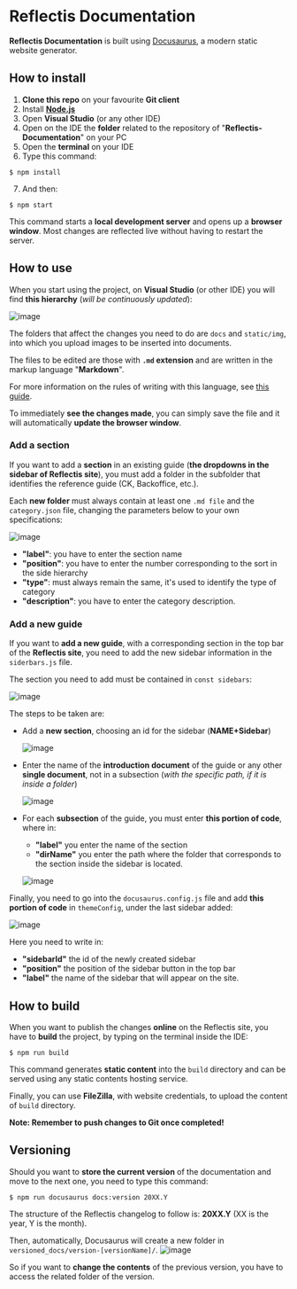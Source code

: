 # Reflectis Documentation

**Reflectis Documentation** is built using [Docusaurus](https://docusaurus.io/), a modern static website generator.

## How to install
1. **Clone this repo** on your favourite **Git client**
2. Install [**Node.js**](https://nodejs.org/en/download/)
3. Open **Visual Studio** (or any other IDE)
4. Open on the IDE the **folder** related to the repository of "**Reflectis-Documentation**" on your PC
5. Open the **terminal** on your IDE
6. Type this command:
```
$ npm install
```

7. And then:
```
$ npm start
```
This command starts a **local development server** and opens up a **browser window**. Most changes are reflected live without having to restart the server.

## How to use
When you start using the project, on **Visual Studio** (or other IDE) you will find **this hierarchy** (*will be continuously updated*):

![image](https://github.com/AnotheRealitySrl/Reflectis-Documentation/assets/11877743/9cd3ea9c-3bbf-476f-bc6c-d256a664e0d1)

The folders that affect the changes you need to do are `docs` and `static/img`, into which you upload images to be inserted into documents.

The files to be edited are those with **`.md` extension** and are written in the markup language "**Markdown**". 

For more information on the rules of writing with this language, see [this guide](https://docusaurus.io/docs/markdown-features#standard-features).

To immediately **see the changes made**, you can simply save the file and it will automatically **update the browser window**.

### Add a section
If you want to add a **section** in an existing guide (**the dropdowns in the sidebar of Reflectis site**), you must add a folder in the subfolder that identifies the reference guide (CK, Backoffice, etc.).

Each **new folder** must always contain at least one `.md file` and the `category.json` file, changing the parameters below to your own specifications:

![image](https://github.com/AnotheRealitySrl/Reflectis-Documentation/assets/11877743/f20946a9-d78b-4bde-a740-9fc222162e15)

- **"label"**: you have to enter the section name
- **"position"**: you have to enter the number corresponding to the sort in the side hierarchy
- **"type"**: must always remain the same, it's used to identify the type of category
- **"description"**: you have to enter the category description.

### Add a new guide
If you want to **add a new guide**, with a corresponding section in the top bar of the **Reflectis site**, you need to add the new sidebar information in the `siderbars.js` file.

The section you need to add must be contained in `const sidebars`:

![image](https://github.com/AnotheRealitySrl/Reflectis-Documentation/assets/11877743/4901958e-95ff-48bc-934d-aeebefc7f7cf)

The steps to be taken are:
- Add a **new section**, choosing an id for the sidebar (**NAME+Sidebar**)
  
  ![image](https://github.com/AnotheRealitySrl/Reflectis-Documentation/assets/11877743/d02f7408-840a-4d55-b7b6-b48a85ca06fd)

- Enter the name of the **introduction document** of the guide or any other **single document**, not in a subsection (*with the specific path, if it is inside a folder*)
  
  ![image](https://github.com/AnotheRealitySrl/Reflectis-Documentation/assets/11877743/d2a775fa-79ae-474d-9bee-93f282f34450)

- For each **subsection** of the guide, you must enter **this portion of code**, where in:
  - **"label"** you enter the name of the section
  - **"dirName"** you enter the path where the folder that corresponds to the section inside the sidebar is located.
    
  ![image](https://github.com/AnotheRealitySrl/Reflectis-Documentation/assets/11877743/9af45638-d21c-4b9b-86ff-e6b3abf91035)

Finally, you need to go into the `docusaurus.config.js` file and add **this portion of code** in `themeConfig`, under the last sidebar added:

![image](https://github.com/AnotheRealitySrl/Reflectis-Documentation/assets/11877743/3f56aeb6-5c42-4bd3-9dfb-2122f0f5b074)

Here you need to write in:
- **"sidebarId"** the id of the newly created sidebar
- **"position"** the position of the sidebar button in the top bar 
- **"label"** the name of the sidebar that will appear on the site.
  
## How to build
When you want to publish the changes **online** on the Reflectis site, you have to **build** the project, by typing on the terminal inside the IDE:

```
$ npm run build
```
This command generates **static content** into the `build` directory and can be served using any static contents hosting service.

Finally, you can use **FileZilla**, with website credentials, to upload the content of `build` directory.

**Note: Remember to push changes to Git once completed!**

## Versioning
Should you want to **store the current version** of the documentation and move to the next one, you need to type this command:
```
$ npm run docusaurus docs:version 20XX.Y
```
The structure of the Reflectis changelog to follow is: **20XX.Y** (XX is the year, Y is the month).

Then, automatically, Docusaurus will create a new folder in `versioned_docs/version-[versionName]/`.
![image](https://github.com/AnotheRealitySrl/Reflectis-Documentation/assets/11877743/8648a50c-7d1f-4975-a2a6-d18d27437746)

So if you want to **change the contents** of the previous version, you have to access the related folder of the version.
